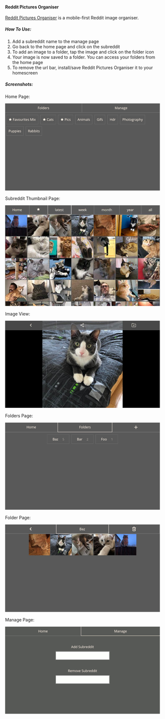 #### Reddit Pictures Organiser

[Reddit Pictures Organiser](https://reddit-pictures-organiser.imfast.io/) is a mobile-first Reddit image organiser. 

##### How To Use:

1. Add a subreddit name to the manage page
2. Go back to the home page and click on the subreddit
3. To add an image to a folder, tap the image and click on the folder icon
4. Your image is now saved to a folder. You can access your folders from the home page
5. To remove the url bar, install/save Reddit Pictures Organiser it to your homescreen

##### Screenshots:

Home Page:

![Home Page](readme-images/Screenshot-HomePage.png)

Subreddit Thumbnail Page:

![Subreddit Thumbnail Page](readme-images/Screenshot-SubredditThumbnails.jpg)

Image View:

![Image View](readme-images/Screenshot-ImageView.jpg)

Folders Page:

![Folders Page](readme-images/Screenshot-FoldersPage.png)

Folder Page:

![Folder Page](readme-images/Screenshot-FolderImages.jpg)

Manage Page:

![Manage Page](readme-images/Screenshot-ManagePage.png)